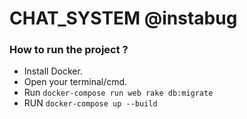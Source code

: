 # CHAT_SYSTEM @instabug
### How to run the project ?
- Install Docker.
- Open your terminal/cmd.
- Run `docker-compose run web rake db:migrate`
- RUN `docker-compose up --build`